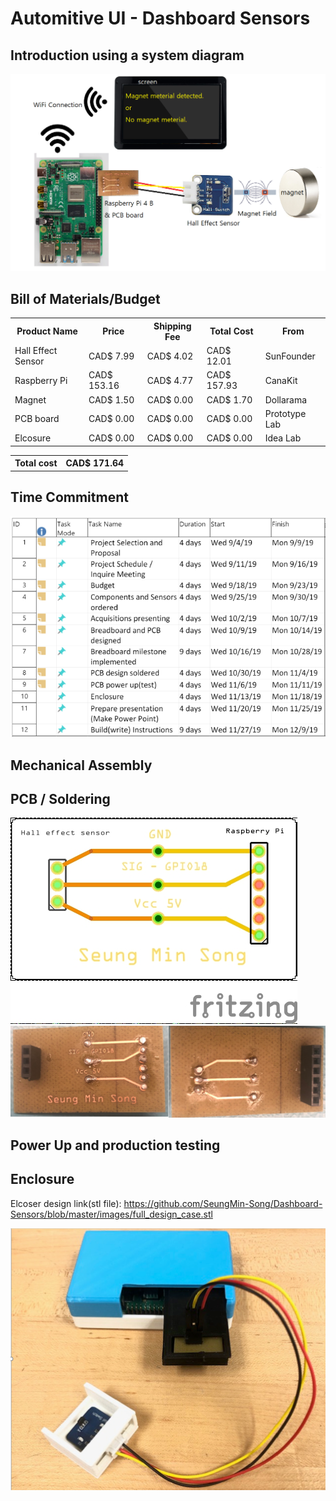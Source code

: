 
# Automitive UI - Dashboard Sensors
## Introduction using a system diagram

![system diagram](https://github.com/SeungMin-Song/Dashboard-Sensors/blob/master/images/system_diagram.png)

## Bill of Materials/Budget

<table style="width:100%" >
  <tr>
    <th>Product Name</th>
    <th>Price</th>
    <th>Shipping Fee</th>
	<th>Total Cost</th>
	<th>From</th>
  </tr>
  <tr>
    <td>Hall Effect Sensor</td>
    <td>CAD$ 7.99</td>
	<td>CAD$ 4.02</td>
	<td>CAD$ 12.01</td>
    <td>SunFounder</td>
  </tr>
  <tr>
    <td>Raspberry Pi</td>
    <td>CAD$ 153.16</td>
	<td>CAD$ 4.77</td>
	<td>CAD$ 157.93</td>
    <td>CanaKit</td>
  </tr>
  <tr>
    <td>Magnet</td>
    <td>CAD$ 1.50</td>
	<td>CAD$ 0.00</td>
	<td>CAD$ 1.70</td>
    <td>Dollarama</td>
  </tr>

  <tr>
    <td>PCB board</td>
    <td>CAD$ 0.00</td>
	<td>CAD$ 0.00</td>
	<td>CAD$ 0.00</td>
    <td>Prototype Lab</td>
</tr>
<tr>
   <td>Elcosure</td>
    <td>CAD$ 0.00</td>
	<td>CAD$ 0.00</td>
	<td>CAD$ 0.00</td>
    <td>Idea Lab</td>
  </tr>
</table>

<table style="width:100%" >
  <tr>
    <th>Total cost</th>
    <th>CAD$ 171.64</th>
  </tr>
</table>

## Time Commitment

![schedule](https://github.com/SeungMin-Song/Dashboard-Sensors/blob/master/images/schedule.PNG)

## Mechanical Assembly

## PCB / Soldering

![pcb design](https://github.com/SeungMin-Song/Dashboard-Sensors/blob/master/images/design/Hall%20Effect%20Sensor%20pcb_pcb.jpg)
![pcb](https://github.com/SeungMin-Song/Dashboard-Sensors/blob/master/images/pcb.png)


## Power Up and production testing

## Enclosure

Elcoser design link(stl file): https://github.com/SeungMin-Song/Dashboard-Sensors/blob/master/images/full_design_case.stl

![3D case](https://github.com/SeungMin-Song/Dashboard-Sensors/blob/master/images/case.PNG)

